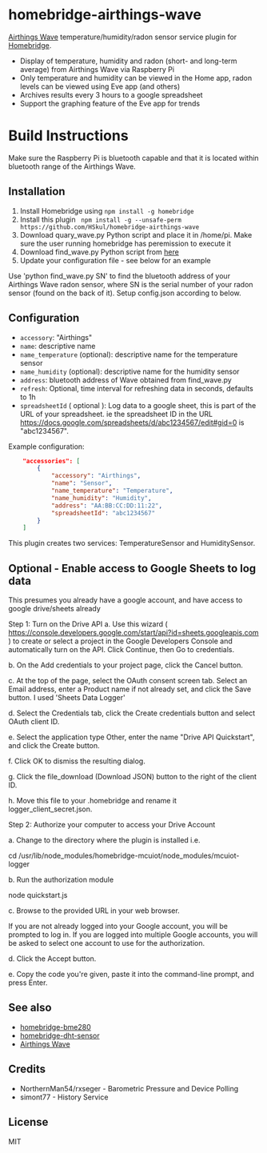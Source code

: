 # homebridge-airthings-wave

[Airthings Wave](https://www.airthings.com/)
temperature/humidity/radon sensor service plugin for [Homebridge](https://github.com/nfarina/homebridge).

* Display of temperature, humidity and radon (short- and long-term average) from Airthings Wave via Raspberry Pi
* Only temperature and humidity can be viewed in the Home app, radon levels can be viewed using Eve app (and others)
* Archives results every 3 hours to a google spreadsheet
* Support the graphing feature of the Eve app for trends

# Build Instructions

Make sure the Raspberry Pi is bluetooth capable and that it is located within bluetooth range of the Airthings Wave.

## Installation
1.	Install Homebridge using `npm install -g homebridge`
2.	Install this plugin ` npm install -g --unsafe-perm https://github.com/HSkul/homebridge-airthings-wave`
3.  Download quary_wave.py Python script and place it in /home/pi.  Make sure the user running homebridge has peremission to execute it
4.  Download find_wave.py Python script from [here](https://airthings.com/tech/find_wave.py)
3.	Update your configuration file - see below for an example

Use 'python find_wave.py SN' to find the bluetooth address of your Airthings Wave radon sensor, where SN is the serial number of your radon sensor (found on the back of it).  Setup config.json according to below. 

## Configuration
* `accessory`: "Airthings"
* `name`: descriptive name
* `name_temperature` (optional): descriptive name for the temperature sensor
* `name_humidity` (optional): descriptive name for the humidity sensor
* `address`: bluetooth address of Wave obtained from find_wave.py
* `refresh`: Optional, time interval for refreshing data in seconds, defaults to 1h
* `spreadsheetId` ( optional ): Log data to a google sheet, this is part of the URL of your spreadsheet.  ie the spreadsheet ID in the URL https://docs.google.com/spreadsheets/d/abc1234567/edit#gid=0 is "abc1234567".

Example configuration:

```json
    "accessories": [
        {
            "accessory": "Airthings",
            "name": "Sensor",
            "name_temperature": "Temperature",
            "name_humidity": "Humidity",
            "address": "AA:BB:CC:DD:11:22",
            "spreadsheetId": "abc1234567"
        }
    ]
```

This plugin creates two services: TemperatureSensor and HumiditySensor.

## Optional - Enable access to Google Sheets to log data

This presumes you already have a google account, and have access to google drive/sheets already

Step 1: Turn on the Drive API
a. Use this wizard ( https://console.developers.google.com/start/api?id=sheets.googleapis.com )
to create or select a project in the Google Developers Console and automatically turn on the API. Click Continue, then Go to credentials.

b. On the Add credentials to your project page, click the Cancel button.

c. At the top of the page, select the OAuth consent screen tab. Select an Email address, enter a Product name if not already set, and click the Save button.  I used 'Sheets Data Logger'

d. Select the Credentials tab, click the Create credentials button and select OAuth client ID.

e. Select the application type Other, enter the name "Drive API Quickstart", and click the Create button.

f. Click OK to dismiss the resulting dialog.

g. Click the file_download (Download JSON) button to the right of the client ID.

h. Move this file to your .homebridge and rename it logger_client_secret.json.

Step 2: Authorize your computer to access your Drive Account

a. Change to the directory where the plugin is installed i.e.

cd /usr/lib/node_modules/homebridge-mcuiot/node_modules/mcuiot-logger

b. Run the authorization module

node quickstart.js

c. Browse to the provided URL in your web browser.

If you are not already logged into your Google account, you will be prompted to log in. If you are logged into multiple Google accounts, you will be asked to select one account to use for the authorization.

d. Click the Accept button.

e. Copy the code you're given, paste it into the command-line prompt, and press Enter.

## See also

* [homebridge-bme280](https://www.npmjs.com/package/homebridge-bme280)
* [homebridge-dht-sensor](https://www.npmjs.com/package/homebridge-dht-sensor)
* [Airthings Wave](https://www.airthings.com)

## Credits
* NorthernMan54/rxseger - Barometric Pressure and Device Polling
* simont77 - History Service

## License

MIT
